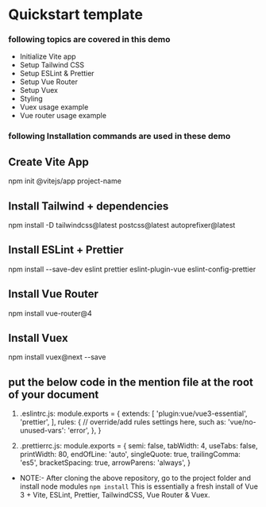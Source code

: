 # Quickstart template

### following topics are covered in this demo 

- Initialize Vite app
- Setup Tailwind CSS
- Setup ESLint & Prettier
- Setup Vue Router
- Setup Vuex
- Styling
- Vuex usage example
- Vue router usage example
 
### following Installation commands are used in these demo

## Create Vite App
npm init @vitejs/app project-name

## Install Tailwind + dependencies
npm install -D tailwindcss@latest postcss@latest autoprefixer@latest

## Install ESLint + Prettier
npm install --save-dev eslint prettier eslint-plugin-vue eslint-config-prettier

## Install Vue Router
npm install vue-router@4

## Install Vuex
npm install vuex@next --save

## put the below code in the mention file at the root of your document 
1) .eslintrc.js:
module.exports = {
extends: [
  'plugin:vue/vue3-essential',
  'prettier',
],
rules: {
  // override/add rules settings here, such as:
  'vue/no-unused-vars': 'error',
},
}

2) .prettierrc.js:
module.exports = {
    semi: false,
    tabWidth: 4,
    useTabs: false,
    printWidth: 80,
    endOfLine: 'auto',
    singleQuote: true,
    trailingComma: 'es5',
    bracketSpacing: true,
    arrowParens: 'always',
 }
 
 - NOTE:-
After cloning the above repository, go to the project folder and install node modules `npm install`  This is essentially a fresh install of Vue 3 + Vite, ESLint, Prettier, TailwindCSS, Vue Router & Vuex.
